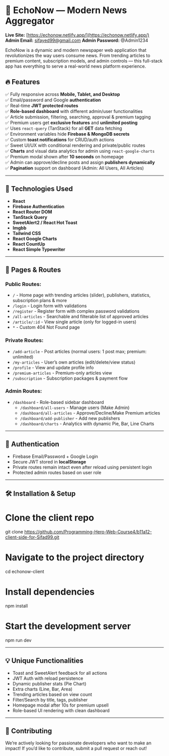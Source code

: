 # 📰 EchoNow — Modern News Aggregator

**Live Site:** [https://echonow.netlify.app/](https://echonow.netlify.app/)  
**Admin Email:** sifayed99@gmail.com
**Admin Password:** @Admin1234 

EchoNow is a dynamic and modern newspaper web application that revolutionizes the way users consume news. From trending articles to premium content, subscription models, and admin controls — this full-stack app has everything to serve a real-world news platform experience.

## 🔥 Features

✅ Fully responsive across **Mobile, Tablet, and Desktop**  
✅ Email/password and Google **authentication**  
✅ Real-time **JWT protected routes**  
✅ **Role-based dashboard** with different admin/user functionalities  
✅ Article submission, filtering, searching, approval & premium tagging  
✅ Premium users get **exclusive features** and **unlimited posting**  
✅ Uses `react-query` (TanStack) for all **GET** data fetching  
✅ Environment variables hide **Firebase & MongoDB secrets**  
✅ Custom **toast notifications** for CRUD/auth actions  
✅ Sweet UI/UX with conditional rendering and private/public routes  
✅ **Charts** and visual data analytics for admin using `react-google-charts`  
✅ Premium modal shown after **10 seconds** on homepage  
✅ Admin can approve/decline posts and assign **publishers dynamically**  
✅ **Pagination** support on dashboard (Admin: All Users, All Articles)

---

## 🚀 Technologies Used

- **React**
- **Firebase Authentication**
- **React Router DOM**
- **TanStack Query**
- **SweetAlert2 / React Hot Toast**
- **Imgbb**
- **Tailwind CSS**
- **React Google Charts**
- **React CountUp**
- **React Simple Typewriter**

---

## 📁 Pages & Routes

### Public Routes:
- `/` - Home page with trending articles (slider), publishers, statistics, subscription plans & more
- `/login` - Login form with validations
- `/register` - Register form with complex password validations
- `/all-articles` - Searchable and filterable list of approved articles
- `/article/:id` - View single article (only for logged-in users)
- `*` - Custom 404 Not Found page

### Private Routes:
- `/add-article` - Post articles (normal users: 1 post max; premium: unlimited)
- `/my-articles` - User’s own articles (edit/delete/view status)
- `/profile` - View and update profile info
- `/premium-articles` - Premium-only articles view
- `/subscription` - Subscription packages & payment flow

### Admin Routes:
- `/dashboard` - Role-based sidebar dashboard
  - `/dashboard/all-users` - Manage users (Make Admin)
  - `/dashboard/all-articles` - Approve/Decline/Make Premium articles
  - `/dashboard/add-publisher` - Add new publishers
  - `/dashboard/charts` - Analytics with dynamic Pie, Bar, Line Charts

---

## 🔐 Authentication

- Firebase Email/Password + Google Login
- Secure JWT stored in **localStorage**
- Private routes remain intact even after reload using persistent login
- Protected admin routes based on user role


---

## 🛠 Installation & Setup

# Clone the client repo
git clone https://github.com/Programming-Hero-Web-Course4/b11a12-client-side-for-Sifad99.git

# Navigate to the project directory
cd echonow-client

# Install dependencies
npm install

# Start the development server
npm run dev

---

## 💡 Unique Functionalities

- Toast and SweetAlert feedback for all actions
- JWT Auth with reload persistence
- Dynamic publisher stats (Pie Chart)
- Extra charts (Line, Bar, Area)
- Trending articles based on view count
- Filter/Search by title, tags, publisher
- Homepage modal after 10s for premium upsell
- Role-based UI rendering with clean dashboard

---

## 🤝 Contributing
We’re actively looking for passionate developers who want to make an impact! If you’d like to contribute, submit a pull request or reach out!


